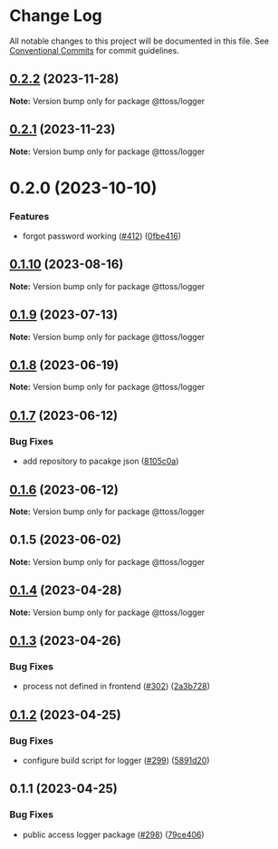 # Change Log

All notable changes to this project will be documented in this file.
See [Conventional Commits](https://conventionalcommits.org) for commit guidelines.

## [0.2.2](https://github.com/ttoss/ttoss/compare/@ttoss/logger@0.2.1...@ttoss/logger@0.2.2) (2023-11-28)

**Note:** Version bump only for package @ttoss/logger

## [0.2.1](https://github.com/ttoss/ttoss/compare/@ttoss/logger@0.2.0...@ttoss/logger@0.2.1) (2023-11-23)

**Note:** Version bump only for package @ttoss/logger

# 0.2.0 (2023-10-10)

### Features

- forgot password working ([#412](https://github.com/ttoss/ttoss/issues/412)) ([0fbe416](https://github.com/ttoss/ttoss/commit/0fbe416da19d65f72fa572fe949128b60002ed4b))

## [0.1.10](https://github.com/ttoss/ttoss/compare/@ttoss/logger@0.1.9...@ttoss/logger@0.1.10) (2023-08-16)

**Note:** Version bump only for package @ttoss/logger

## [0.1.9](https://github.com/ttoss/ttoss/compare/@ttoss/logger@0.1.8...@ttoss/logger@0.1.9) (2023-07-13)

**Note:** Version bump only for package @ttoss/logger

## [0.1.8](https://github.com/ttoss/ttoss/compare/@ttoss/logger@0.1.7...@ttoss/logger@0.1.8) (2023-06-19)

**Note:** Version bump only for package @ttoss/logger

## [0.1.7](https://github.com/ttoss/ttoss/compare/@ttoss/logger@0.1.6...@ttoss/logger@0.1.7) (2023-06-12)

### Bug Fixes

- add repository to pacakge json ([8105c0a](https://github.com/ttoss/ttoss/commit/8105c0a0cf0d3b3de4a118f29014c2b5eb082d07))

## [0.1.6](https://github.com/ttoss/ttoss/compare/@ttoss/logger@0.1.5...@ttoss/logger@0.1.6) (2023-06-12)

**Note:** Version bump only for package @ttoss/logger

## 0.1.5 (2023-06-02)

**Note:** Version bump only for package @ttoss/logger

## [0.1.4](https://github.com/ttoss/ttoss/compare/@ttoss/logger@0.1.3...@ttoss/logger@0.1.4) (2023-04-28)

**Note:** Version bump only for package @ttoss/logger

## [0.1.3](https://github.com/ttoss/ttoss/compare/@ttoss/logger@0.1.2...@ttoss/logger@0.1.3) (2023-04-26)

### Bug Fixes

- process not defined in frontend ([#302](https://github.com/ttoss/ttoss/issues/302)) ([2a3b728](https://github.com/ttoss/ttoss/commit/2a3b7285a6f1bb380efe282b20fe0ee4b69b5916))

## [0.1.2](https://github.com/ttoss/ttoss/compare/@ttoss/logger@0.1.1...@ttoss/logger@0.1.2) (2023-04-25)

### Bug Fixes

- configure build script for logger ([#299](https://github.com/ttoss/ttoss/issues/299)) ([5891d20](https://github.com/ttoss/ttoss/commit/5891d20eb7f9619e3643573e179de054de93cca7))

## 0.1.1 (2023-04-25)

### Bug Fixes

- public access logger package ([#298](https://github.com/ttoss/ttoss/issues/298)) ([79ce406](https://github.com/ttoss/ttoss/commit/79ce406631943687a9814f2b8f23adbe79aab206))

